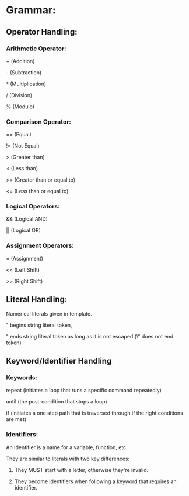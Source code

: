 # Grammar:

## Operator Handling:

### Arithmetic Operator:

\+ (Addition)

\- (Subtraction)

\* (Multiplication)

/ (Division)

% (Modulo)

### Comparison Operator:

== (Equal)

!= (Not Equal)

\> (Greater than)

< (Less than)

\>= (Greater than or equal to)

<= (Less than or equal to)

### Logical Operators:

&& (Logical AND)

|| (Logical OR)

### Assignment Operators:

= (Assignment)

<< (Left Shift)

\>> (Right Shift)


## Literal Handling:

Numerical literals given in template.

" begins string literal token,

" ends string literal token as long as it is not escaped (\\" does not end token)

## Keyword/Identifier Handling

### Keywords:

repeat (initiates a loop that runs a specific command repeatedly)

until  (the post-condition that stops a loop)

if     (initiates a one step path that is traversed through if the right conditions are met)

### Identifiers:

An Identifier is a name for a variable, function, etc.

They are similar to literals with two key differences:

1. They MUST start with a letter, otherwise they're invalid.

2. They become identifiers when following a keyword that requires an identifier.

